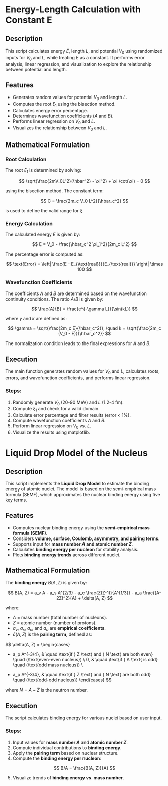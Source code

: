 
# Energy-Length Calculation with Constant E

## Description

This script calculates energy $E$, length $L$, and potential $V_0$ using randomized inputs for $V_0$ and $L$, while treating $E$ as a constant. It performs error analysis, linear regression, and visualization to explore the relationship between potential and length.

## Features

- Generates random values for potential $V_0$ and length $L$.
- Computes the root $\xi_1$ using the bisection method.
- Calculates energy error percentage.
- Determines wavefunction coefficients ($A$ and $B$).
- Performs linear regression on $V_0$ and $L$.
- Visualizes the relationship between $V_0$ and $L$.

## Mathematical Formulation

### Root Calculation

The root $\xi_1$ is determined by solving:

$$
\sqrt{\frac{2mV_0L^2}{\hbar^2} - \xi^2} + \xi \cot(\xi) = 0
$$

using the bisection method. The constant term:

$$
C = \frac{2m_c V_0 L^2}{\hbar_c^2}
$$

is used to define the valid range for $\xi$.

### Energy Calculation

The calculated energy $E$ is given by:

$$
E = V_0 - \frac{\hbar_c^2 \xi_1^2}{2m_c L^2}
$$

The percentage error is computed as:

$$
\text{Error} = \left| \frac{E - E_{\text{real}}}{E_{\text{real}}} \right| \times 100
$$

### Wavefunction Coefficients

The coefficients $A$ and $B$ are determined based on the wavefunction continuity conditions. The ratio $A/B$ is given by:

$$
\frac{A}{B} = \frac{e^{-\gamma L}}{\sin(kL)}
$$

where $\gamma$ and $k$ are defined as:

$$
\gamma = \sqrt{\frac{2m_c E}{\hbar_c^2}}, \quad k = \sqrt{\frac{2m_c (V_0 - E)}{\hbar_c^2}}
$$

The normalization condition leads to the final expressions for $A$ and $B$.

## Execution

The main function generates random values for $V_0$ and $L$, calculates roots, errors, and wavefunction coefficients, and performs linear regression.

### Steps:

1. Randomly generate $V_0$ (20-90 MeV) and $L$ (1.2-4 fm).
2. Compute $\xi_1$ and check for a valid domain.
3. Calculate error percentage and filter results (error < 1%).
4. Compute wavefunction coefficients $A$ and $B$.
5. Perform linear regression on $V_0$ vs. $L$.
6. Visualize the results using matplotlib.


# Liquid Drop Model of the Nucleus

## Description

This script implements the **Liquid Drop Model** to estimate the binding energy of atomic nuclei. The model is based on the semi-empirical mass formula (SEMF), which approximates the nuclear binding energy using five key terms.

## Features

- Computes nuclear binding energy using the **semi-empirical mass formula (SEMF)**.
- Considers **volume, surface, Coulomb, asymmetry, and pairing terms**.
- Supports input for **mass number $A$ and atomic number $Z$**.
- Calculates **binding energy per nucleon** for stability analysis.
- Plots **binding energy trends** across different nuclei.

## Mathematical Formulation

The **binding energy** $B(A, Z)$ is given by:

$$
B(A, Z) = a_v A - a_s A^{2/3} - a_c \frac{Z(Z-1)}{A^{1/3}} - a_a \frac{(A-2Z)^2}{A} + \delta(A, Z)
$$

where:

- $A$ = mass number (total number of nucleons).
- $Z$ = atomic number (number of protons).
- $a_v$, $a_s$, $a_c$, and $a_a$ are **empirical coefficients**.
- $\delta(A, Z)$ is the **pairing term**, defined as:

$$
\delta(A, Z) =
\begin{cases} 
   + a_p A^{-3/4}, & \quad \text{if } Z \text{ and } N \text{ are both even} \quad (\text{even-even nucleus}) \\ 
   0, & \quad \text{if } A \text{ is odd} \quad (\text{odd mass nucleus}) \\ 
   - a_p A^{-3/4}, & \quad \text{if } Z \text{ and } N \text{ are both odd} \quad (\text{odd-odd nucleus}) 
\end{cases}
$$


where $N = A - Z$ is the neutron number.

## Execution

The script calculates binding energy for various nuclei based on user input.

### Steps:

1. Input values for **mass number $A$** and **atomic number $Z$**.
2. Compute individual contributions to **binding energy**.
3. Apply the **pairing term** based on nuclear structure.
4. Compute the **binding energy per nucleon**:

$$
B/A = \frac{B(A, Z)}{A}
$$

5. Visualize trends of **binding energy vs. mass number**.

